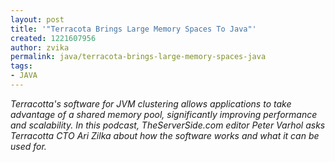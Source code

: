 ```yaml
---
layout: post
title: '"Terracota Brings Large Memory Spaces To Java"'
created: 1221607956
author: zvika
permalink: java/terracota-brings-large-memory-spaces-java
tags:
- JAVA
---
```

<p><em>Terracotta's software for JVM clustering allows applications to take advantage of a shared memory pool, significantly improving performance and scalability. In this podcast, TheServerSide.com editor Peter Varhol asks Terracotta CTO Ari Zilka about how the software works and what it can be used for.</em></p>
